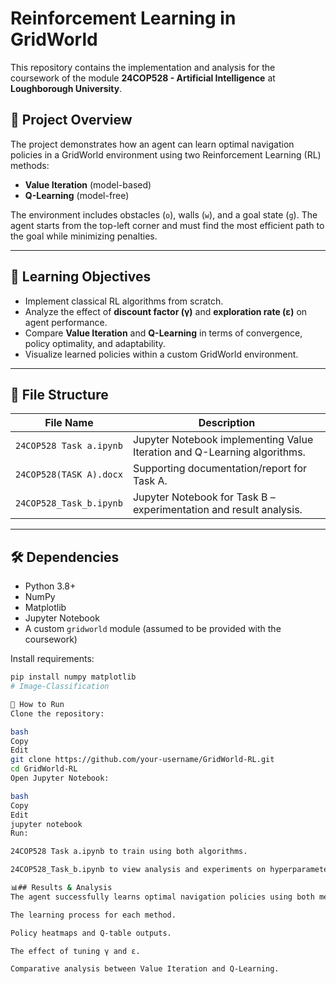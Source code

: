 # Reinforcement Learning in GridWorld 

This repository contains the implementation and analysis for the coursework of the module **24COP528 - Artificial Intelligence** at **Loughborough University**.

## 📌 Project Overview

The project demonstrates how an agent can learn optimal navigation policies in a GridWorld environment using two Reinforcement Learning (RL) methods:

- **Value Iteration** (model-based)
- **Q-Learning** (model-free)

The environment includes obstacles (`o`), walls (`w`), and a goal state (`g`). The agent starts from the top-left corner and must find the most efficient path to the goal while minimizing penalties.

---

## 🧠 Learning Objectives

- Implement classical RL algorithms from scratch.
- Analyze the effect of **discount factor (γ)** and **exploration rate (ε)** on agent performance.
- Compare **Value Iteration** and **Q-Learning** in terms of convergence, policy optimality, and adaptability.
- Visualize learned policies within a custom GridWorld environment.

---

## 📁 File Structure

| File Name                  | Description                                                              |
|---------------------------|--------------------------------------------------------------------------|
| `24COP528 Task a.ipynb`    | Jupyter Notebook implementing Value Iteration and Q-Learning algorithms. |
| `24COP528(TASK A).docx`    | Supporting documentation/report for Task A.                             |
| `24COP528_Task_b.ipynb`    | Jupyter Notebook for Task B – experimentation and result analysis.       |

---

## 🛠️ Dependencies

- Python 3.8+
- NumPy
- Matplotlib
- Jupyter Notebook
- A custom `gridworld` module (assumed to be provided with the coursework)

Install requirements:
```bash
pip install numpy matplotlib
# Image-Classification

🚀 How to Run
Clone the repository:

bash
Copy
Edit
git clone https://github.com/your-username/GridWorld-RL.git
cd GridWorld-RL
Open Jupyter Notebook:

bash
Copy
Edit
jupyter notebook
Run:

24COP528 Task a.ipynb to train using both algorithms.

24COP528_Task_b.ipynb to view analysis and experiments on hyperparameters.

📊## Results & Analysis
The agent successfully learns optimal navigation policies using both methods. The report in 24COP528(TASK A).docx discusses:

The learning process for each method.

Policy heatmaps and Q-table outputs.

The effect of tuning γ and ε.

Comparative analysis between Value Iteration and Q-Learning.

